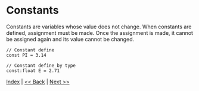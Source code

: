 # Constants

Constants are variables whose value does not change. When constants are defined, assignment must be made. Once the assignment is made, it cannot be assigned again and its value cannot be changed.

```
// Constant define
const PI = 3.14
```

```
// Constant define by type
const:float E = 2.71
```

[Index](index.md) | [<< Back](8_variables.md) | [Next >>](10_if_else_statement.md)
